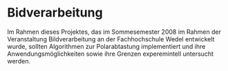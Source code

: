 Bidverarbeitung
===============

Im Rahmen dieses Projektes, das im Sommesemester 2008 im Rahmen der Veranstaltung Bildverarbeitung an der Fachhochschule Wedel entwickelt wurde, sollten Algorithmen zur Polarabtastung implementiert und ihre Anwendungsmöglichkeiten sowie ihre Grenzen experemintell untersucht werden.
